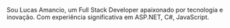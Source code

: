 Sou Lucas Amancio, um Full Stack Developer apaixonado por tecnologia e inovação. Com experiência significativa em ASP.NET, C#, JavaScript.
